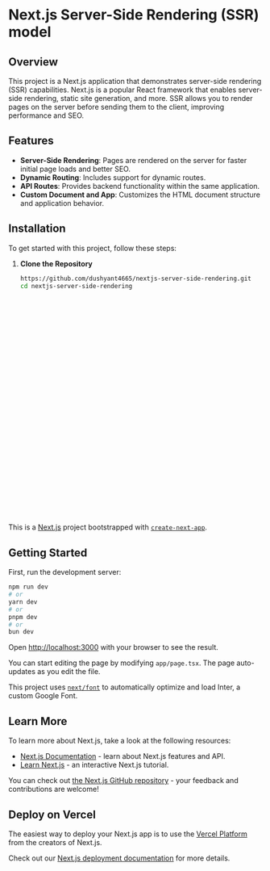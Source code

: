 # Next.js Server-Side Rendering (SSR) model

## Overview

This project is a Next.js application that demonstrates server-side rendering (SSR) capabilities. Next.js is a popular React framework that enables server-side rendering, static site generation, and more. SSR allows you to render pages on the server before sending them to the client, improving performance and SEO.

## Features

- **Server-Side Rendering**: Pages are rendered on the server for faster initial page loads and better SEO.
- **Dynamic Routing**: Includes support for dynamic routes.
- **API Routes**: Provides backend functionality within the same application.
- **Custom Document and App**: Customizes the HTML document structure and application behavior.

## Installation

To get started with this project, follow these steps:

1. **Clone the Repository**

   ```bash
   https://github.com/dushyant4665/nextjs-server-side-rendering.git
   cd nextjs-server-side-rendering


































This is a [Next.js](https://nextjs.org/) project bootstrapped with [`create-next-app`](https://github.com/vercel/next.js/tree/canary/packages/create-next-app).

## Getting Started

First, run the development server:

```bash
npm run dev
# or
yarn dev
# or
pnpm dev
# or
bun dev
```

Open [http://localhost:3000](http://localhost:3000) with your browser to see the result.

You can start editing the page by modifying `app/page.tsx`. The page auto-updates as you edit the file.

This project uses [`next/font`](https://nextjs.org/docs/basic-features/font-optimization) to automatically optimize and load Inter, a custom Google Font.

## Learn More

To learn more about Next.js, take a look at the following resources:

- [Next.js Documentation](https://nextjs.org/docs) - learn about Next.js features and API.
- [Learn Next.js](https://nextjs.org/learn) - an interactive Next.js tutorial.

You can check out [the Next.js GitHub repository](https://github.com/vercel/next.js/) - your feedback and contributions are welcome!

## Deploy on Vercel

The easiest way to deploy your Next.js app is to use the [Vercel Platform](https://vercel.com/new?utm_medium=default-template&filter=next.js&utm_source=create-next-app&utm_campaign=create-next-app-readme) from the creators of Next.js.

Check out our [Next.js deployment documentation](https://nextjs.org/docs/deployment) for more details.
